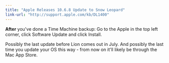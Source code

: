 ```yaml
---
title: "Apple Releases 10.6.8 Update to Snow Leopard"
link-url: "http://support.apple.com/kb/DL1400"
---
```

<p><b>After</b> you've done a Time Machine backup: Go to the Apple in the top left corner, click Software Update and click Install.</p>
<p>Possibly the last update before Lion comes out in July. And possibly the last time you update your OS this way - from now on it'll likely be through the Mac App Store.</p>
